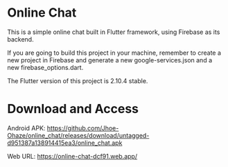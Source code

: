 # Online Chat

This is a simple online chat built in Flutter framework, using Firebase as its backend.

If you are going to build this project in your machine, remember to create a new project in Firebase and generate a new google-services.json and a new 
firebase_options.dart.

The Flutter version of this project is 2.10.4 stable.

# Download and Access

Android APK: https://github.com/Jhoe-Ohaze/online_chat/releases/download/untagged-d951387a138914415ea3/online_chat.apk

Web URL: https://online-chat-dcf91.web.app/ 
